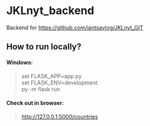 # JKLnyt_backend

Backend for https://github.com/jantsavlog/JKLnyt_GIT


## How to run locally?

#### Windows:

> set FLASK_APP=app.py <br/>
> set FLASK_ENV=development <br/>
> py -m flask run

#### Check out in browser:

> http://127.0.0.1:5000/countries